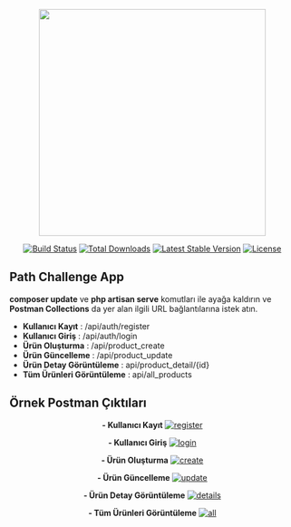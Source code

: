 <p align="center"><a href="https://laravel.com" target="_blank"><img src="https://raw.githubusercontent.com/laravel/art/master/logo-lockup/5%20SVG/2%20CMYK/1%20Full%20Color/laravel-logolockup-cmyk-red.svg" width="400"></a></p>

<p align="center">
    <a href="https://travis-ci.org/laravel/framework"><img src="https://travis-ci.org/laravel/framework.svg" alt="Build Status"></a>
    <a href="https://packagist.org/packages/laravel/framework"><img src="https://img.shields.io/packagist/dt/laravel/framework" alt="Total Downloads"></a>
    <a href="https://packagist.org/packages/laravel/framework"><img src="https://img.shields.io/packagist/v/laravel/framework" alt="Latest Stable Version"></a>
    <a href="https://packagist.org/packages/laravel/framework"><img src="https://img.shields.io/packagist/l/laravel/framework" alt="License"></a>
</p>

## Path Challenge App

<b>composer update</b> ve <b>php artisan serve</b> komutları ile ayağa kaldırın ve <b>Postman Collections</b> da yer alan ilgili URL bağlantılarına istek atın.

- <b>Kullanıcı Kayıt</b> : /api/auth/register
- <b>Kullanıcı Giriş</b> : /api/auth/login
- <b>Ürün Oluşturma</b>  : /api/product_create
- <b>Ürün Güncelleme</b>  : /api/product_update
- <b>Ürün Detay Görüntüleme</b>  : api/product_detail/{id}
- <b>Tüm Ürünleri Görüntüleme</b>  : api/all_products

## Örnek Postman Çıktıları

<p align="center">
    <b>- Kullanıcı Kayıt</b>
    <a href="https://ibb.co/hmqvSxQ"><img src="https://i.ibb.co/fxc7sV6/register.png" alt="register" border="0"></a>
</p>
<p align="center">
    <b>- Kullanıcı Giriş</b>
<a href="https://ibb.co/gtvH72x"><img src="https://i.ibb.co/j3VB5NS/login.png" alt="login" border="0"></a>
</p>
<p align="center">
    <b>- Ürün Oluşturma</b>
     <a href="https://ibb.co/7WtbPLX"><img src="https://i.ibb.co/3Nmk2Q7/create.png" alt="create" border="0"></a>
</p>

<p align="center">
    <b>- Ürün Güncelleme</b>
    <a href="https://ibb.co/G0n29Cp"><img src="https://i.ibb.co/g3mTdt9/update.png" alt="update" border="0"></a>
</p>

<p align="center">
    <b>- Ürün Detay Görüntüleme</b>
    <a href="https://ibb.co/gd4z2Pt"><img src="https://i.ibb.co/8bY6CdP/details.png" alt="details" border="0"></a>
</p>

<p align="center">
    <b>- Tüm Ürünleri Görüntüleme</b>
    <a href="https://ibb.co/4mYTw9C"><img src="https://i.ibb.co/6n1PcVG/all.png" alt="all" border="0"></a>
</p>




